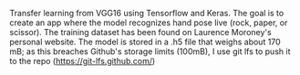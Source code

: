 Transfer learning from VGG16 using Tensorflow and Keras. 
The goal is to create an app where the model recognizes hand pose live (rock, paper, or scissor). 
The training dataset has been found on Laurence Moroney's personal website.
The model is stored in a .h5 file that weighs about 170 mB; as this breaches Github's storage limits (100mB), I use git lfs to push it to the repo (https://git-lfs.github.com/)
